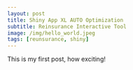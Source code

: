 ```yaml
---
layout: post
title: Shiny App XL AUTO Optimization
subtitle: Reinsurance Interactive Tool
image: /img/hello_world.jpeg
tags: [reunsurance, shiny]
---
```


This is my first post, how exciting!
